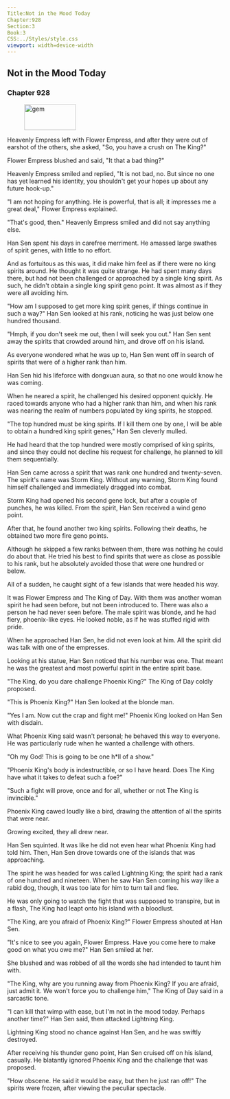 ```yaml
---
Title:Not in the Mood Today 
Chapter:928 
Section:3 
Book:3 
CSS:../Styles/style.css 
viewport: width=device-width
---
```

  
## Not in the Mood Today
### Chapter 928
  
<figure>
	<img src="../Images/gem.gif" alt="gem" id="gem" width="120" height="60" />
</figure>
  

  
Heavenly Empress left with Flower Empress, and after they were out of earshot of the others, she asked, "So, you have a crush on The King?"

Flower Empress blushed and said, "It that a bad thing?"

Heavenly Empress smiled and replied, "It is not bad, no. But since no one has yet learned his identity, you shouldn't get your hopes up about any future hook-up."

"I am not hoping for anything. He is powerful, that is all; it impresses me a great deal," Flower Empress explained.

"That's good, then." Heavenly Empress smiled and did not say anything else.

Han Sen spent his days in carefree merriment. He amassed large swathes of spirit genes, with little to no effort.

And as fortuitous as this was, it did make him feel as if there were no king spirits around. He thought it was quite strange. He had spent many days there, but had not been challenged or approached by a single king spirit. As such, he didn't obtain a single king spirit geno point. It was almost as if they were all avoiding him.

"How am I supposed to get more king spirit genes, if things continue in such a way?" Han Sen looked at his rank, noticing he was just below one hundred thousand.

"Hmph, if you don't seek me out, then I will seek you out." Han Sen sent away the spirits that crowded around him, and drove off on his island.

As everyone wondered what he was up to, Han Sen went off in search of spirits that were of a higher rank than him.

Han Sen hid his lifeforce with dongxuan aura, so that no one would know he was coming.

When he neared a spirit, he challenged his desired opponent quickly. He raced towards anyone who had a higher rank than him, and when his rank was nearing the realm of numbers populated by king spirits, he stopped.

"The top hundred must be king spirits. If I kill them one by one, I will be able to obtain a hundred king spirit genes," Han Sen cleverly mulled.

He had heard that the top hundred were mostly comprised of king spirits, and since they could not decline his request for challenge, he planned to kill them sequentially.

Han Sen came across a spirit that was rank one hundred and twenty-seven. The spirit's name was Storm King. Without any warning, Storm King found himself challenged and immediately dragged into combat.

Storm King had opened his second gene lock, but after a couple of punches, he was killed. From the spirit, Han Sen received a wind geno point.

After that, he found another two king spirits. Following their deaths, he obtained two more fire geno points.

Although he skipped a few ranks between them, there was nothing he could do about that. He tried his best to find spirits that were as close as possible to his rank, but he absolutely avoided those that were one hundred or below.

All of a sudden, he caught sight of a few islands that were headed his way.

It was Flower Empress and The King of Day. With them was another woman spirit he had seen before, but not been introduced to. There was also a person he had never seen before. The male spirit was blonde, and he had fiery, phoenix-like eyes. He looked noble, as if he was stuffed rigid with pride.

When he approached Han Sen, he did not even look at him. All the spirit did was talk with one of the empresses.

Looking at his statue, Han Sen noticed that his number was one. That meant he was the greatest and most powerful spirit in the entire spirit base.

"The King, do you dare challenge Phoenix King?" The King of Day coldly proposed.

"This is Phoenix King?" Han Sen looked at the blonde man.

"Yes I am. Now cut the crap and fight me!" Phoenix King looked on Han Sen with disdain.

What Phoenix King said wasn't personal; he behaved this way to everyone. He was particularly rude when he wanted a challenge with others.

"Oh my God! This is going to be one h*ll of a show."

"Phoenix King's body is indestructible, or so I have heard. Does The King have what it takes to defeat such a foe?"

"Such a fight will prove, once and for all, whether or not The King is invincible."

Phoenix King cawed loudly like a bird, drawing the attention of all the spirits that were near.

Growing excited, they all drew near.

Han Sen squinted. It was like he did not even hear what Phoenix King had told him. Then, Han Sen drove towards one of the islands that was approaching.

The spirit he was headed for was called Lightning King; the spirit had a rank of one hundred and nineteen. When he saw Han Sen coming his way like a rabid dog, though, it was too late for him to turn tail and flee.

He was only going to watch the fight that was supposed to transpire, but in a flash, The King had leapt onto his island with a bloodlust.

"The King, are you afraid of Phoenix King?" Flower Empress shouted at Han Sen.

"It's nice to see you again, Flower Empress. Have you come here to make good on what you owe me?" Han Sen smiled at her.

She blushed and was robbed of all the words she had intended to taunt him with.

"The King, why are you running away from Phoenix King? If you are afraid, just admit it. We won't force you to challenge him," The King of Day said in a sarcastic tone.

"I can kill that wimp with ease, but I'm not in the mood today. Perhaps another time?" Han Sen said, then attacked Lightning King.

Lightning King stood no chance against Han Sen, and he was swiftly destroyed.

After receiving his thunder geno point, Han Sen cruised off on his island, casually. He blatantly ignored Phoenix King and the challenge that was proposed.

"How obscene. He said it would be easy, but then he just ran off!" The spirits were frozen, after viewing the peculiar spectacle.